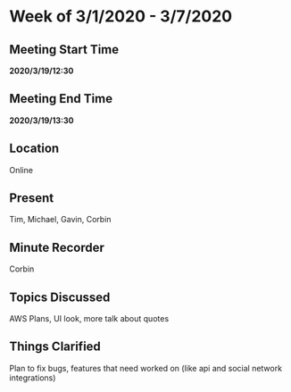 # Week of 3/1/2020 - 3/7/2020

## Meeting Start Time

**2020/3/19/12:30**


## Meeting End Time

**2020/3/19/13:30**


## Location
Online

## Present

Tim, Michael, Gavin, Corbin

## Minute Recorder

Corbin

## Topics Discussed

AWS Plans, UI look, more talk about quotes

## Things Clarified

Plan to fix bugs, features that need worked on (like api and social network integrations)
